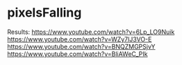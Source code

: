 # pixelsFalling

Results:
https://www.youtube.com/watch?v=6Lp_LO9Nuik
https://www.youtube.com/watch?v=WZy7lJ3VO-E
https://www.youtube.com/watch?v=BNQZMGPSjvY
https://www.youtube.com/watch?v=BliAWeC_PIk
